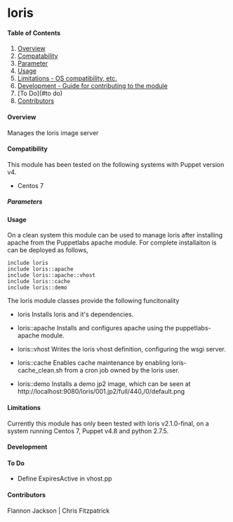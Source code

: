# loris

#### Table of Contents

1. [Overview](#overview)
2. [Compatability](#compatability)
3. [Parameter](#parameters)
4. [Usage](#usage)
5. [Limitations - OS compatibility, etc.](#limitations)
6. [Development - Guide for contributing to the module](#development)
5. [To Do](#to do)
5. [Contributors](#contributors)

#### Overview

Manages the loris image server


#### Compatibility

This module has been tested on the following systems with Puppet version v4.

  * Centos 7


##### Parameters


#### Usage

On a clean system this module can be used to manage loris after installing apache from the Puppetlabs apache module.  For complete installaiton is can be deployed as follows,

    include loris
    include loris::apache
    include loris::apache::vhost
    include loris::cache
    include loris::demo

The loris module classes provide the following funcitonality

 *  loris
    Installs loris and it's dependencies.
 
 *  loris::apache
    Installs and configures apache using the puppetlabs-apache module.

 *  loris::vhost
    Writes the loris vhost definition, configuring the wsgi server.

 * loris::cache
   Enables cache maintenance by enabling loris-cache_clean.sh from a cron job owned by the loris user. 

 * loris::demo
   Installs a demo jp2 image, which can be seen at http://localhost:9080/loris/001.jp2/full/440,/0/default.png
  

#### Limitations

Currently this module has only been tested with loris v2.1.0-final, on a system running Centos 7, Puppet v4.8 and python 2.7.5.


#### Development


#### To Do

  * Define ExpiresActive in vhost.pp


#### Contributors

Flannon Jackson | Chris Fitzpatrick

